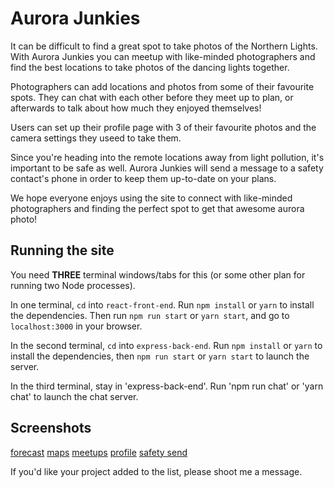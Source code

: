 # Aurora Junkies

It can be difficult to find a great spot to take photos of the Northern Lights. With Aurora Junkies you can meetup with like-minded photographers and find the best locations to take photos of the dancing lights together. 

Photographers can add locations and photos from some of their favourite spots. They can chat with each other before they meet up to plan, or afterwards to talk about how much they enjoyed themselves!

Users can set up their profile page with 3 of their favourite photos and the camera settings they useed to take them.

Since you're heading into the remote locations away from light pollution, it's important to be safe as well. Aurora Junkies will send a message to a safety contact's phone in order to keep them up-to-date on your plans.

We hope everyone enjoys using the site to connect with like-minded photographers and finding the perfect spot to get that awesome aurora photo!

## Running the site

You need **THREE** terminal windows/tabs for this (or some other plan for running two Node processes).

In one terminal, `cd` into `react-front-end`. Run `npm install` or `yarn` to install the dependencies. Then run `npm run start` or `yarn start`, and go to `localhost:3000` in your browser.

In the second terminal, `cd` into `express-back-end`. Run `npm install` or `yarn` to install the dependencies, then `npm run start` or `yarn start` to launch the server.

In the third terminal, stay in 'express-back-end'. Run 'npm run chat' or 'yarn chat' to launch the chat server.

## Screenshots

[forecast]()
[maps]()
[meetups]()
[profile]()
[safety send]()

If you'd like your project added to the list, please shoot me a message.